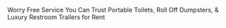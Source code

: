 Worry Free Service You Can Trust Portable Toilets, Roll Off Dumpsters, & Luxury Restroom Trailers for Rent
